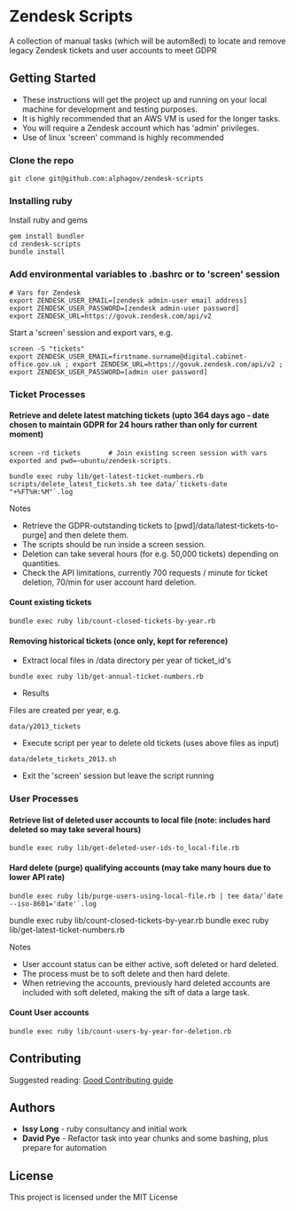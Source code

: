 # Zendesk Scripts

A collection of manual tasks (which will be autom8ed) to locate and remove legacy Zendesk tickets and user accounts to meet GDPR

## Getting Started

* These instructions will get the project up and running on your local machine for development and testing purposes.
* It is highly recommended that an AWS VM is used for the longer tasks.
* You will require a Zendesk account which has 'admin' privileges.
* Use of linux 'screen' command is highly recommended

### Clone the repo

```
git clone git@github.com:alphagov/zendesk-scripts
```


### Installing ruby

Install ruby and gems

```
gem install bundler
cd zendesk-scripts
bundle install
```


### Add environmental variables to .bashrc or to 'screen' session

```
# Vars for Zendesk
export ZENDESK_USER_EMAIL=[zendesk admin-user email address]
export ZENDESK_USER_PASSWORD=[zendesk admin-user password]
export ZENDESK_URL=https://govuk.zendesk.com/api/v2
```

Start a 'screen' session and export vars, e.g.

```
screen -S "tickets"
export ZENDESK_USER_EMAIL=firstname.surname@digital.cabinet-office.gov.uk ; export ZENDESK_URL=https://govuk.zendesk.com/api/v2 ; export ZENDESK_USER_PASSWORD=[admin user password]
```


### Ticket Processes

#### Retrieve and delete latest matching tickets (upto 364 days ago - date chosen to maintain GDPR for 24 hours rather than only for current moment)



```
screen -rd tickets       # Join existing screen session with vars exported and pwd=~ubuntu/zendesk-scripts.

bundle exec ruby lib/get-latest-ticket-numbers.rb
scripts/delete_latest_tickets.sh tee data/`tickets-date "+%FT%H:%M"`.log
```

Notes
* Retrieve the GDPR-outstanding tickets to [pwd]/data/latest-tickets-to-purge] and then delete them.
* The scripts should be run inside a screen session.
* Deletion can take several hours (for e.g. 50,000 tickets) depending on quantities.
* Check the API limitations, currently 700 requests / minute for ticket deletion, 70/min for user account hard deletion.



#### Count existing tickets


```
bundle exec ruby lib/count-closed-tickets-by-year.rb
```


#### Removing historical tickets (once only, kept for reference)

* Extract local files in /data directory per year of ticket_id's

```
bundle exec ruby lib/get-annual-ticket-numbers.rb
```

* Results

Files are created per year, e.g.

```data/y2013_tickets```


* Execute script per year to delete old tickets (uses above files as input)

```
data/delete_tickets_2013.sh
```

* Exit the 'screen' session but leave the script running



### User Processes


#### Retrieve list of deleted user accounts to local file (note: includes hard deleted so may take several hours)


```
bundle exec ruby lib/get-deleted-user-ids-to_local-file.rb

```

#### Hard delete (purge) qualifying accounts (may take many hours due to lower API rate)


```
bundle exec ruby lib/purge-users-using-local-file.rb | tee data/`date --iso-8601='date'`.log
```
bundle exec ruby lib/count-closed-tickets-by-year.rb
bundle exec ruby lib/get-latest-ticket-numbers.rb


Notes
* User account status can be either active, soft deleted or hard deleted.
* The process must be to soft delete and then hard delete.
* When retrieving the accounts, previously hard deleted accounts are included with soft deleted, making the sift of data a large task.


#### Count User accounts

```
bundle exec ruby lib/count-users-by-year-for-deletion.rb
```


## Contributing

Suggested reading: [Good Contributing guide](https://gist.github.com/PurpleBooth/b24679402957c63ec426)



## Authors

* **Issy Long** - ruby consultancy and initial work
* **David Pye** - Refactor task into year chunks and some bashing, plus prepare for automation


## License

This project is licensed under the MIT License
